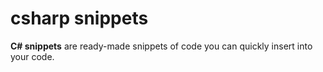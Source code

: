 # csharp snippets

**C# snippets** are ready-made snippets of code you can quickly insert into your code.